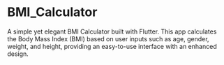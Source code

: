 # BMI_Calculator
A simple yet elegant BMI Calculator built with Flutter. This app calculates the Body Mass Index (BMI) based on user inputs such as age, gender, weight, and height, providing an easy-to-use interface with an enhanced design.
